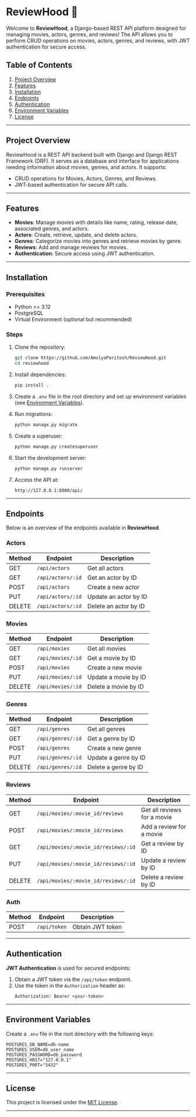 # ReviewHood 🎥

Welcome to **ReviewHood**, a Django-based REST API platform designed for managing movies, actors, genres, and reviews! The API allows you to perform CRUD operations on movies, actors, genres, and reviews, with JWT authentication for secure access.

## Table of Contents
1. [Project Overview](#project-overview)
2. [Features](#features)
3. [Installation](#installation)
4. [Endpoints](#endpoints)
5. [Authentication](#authentication)
6. [Environment Variables](#environment-variables)
7. [License](#license)

---

## Project Overview

ReviewHood is a REST API backend built with Django and Django REST Framework (DRF). It serves as a database and interface for applications needing information about movies, genres, and actors. It supports:
- CRUD operations for Movies, Actors, Genres, and Reviews.
- JWT-based authentication for secure API calls.

---

## Features

- **Movies**: Manage movies with details like name, rating, release date, associated genres, and actors.
- **Actors**: Create, retrieve, update, and delete actors.
- **Genres**: Categorize movies into genres and retrieve movies by genre.
- **Reviews**: Add and manage reviews for movies.
- **Authentication**: Secure access using JWT authentication.

---

## Installation

### Prerequisites
- Python >= 3.12
- PostgreSQL
- Virtual Environment (optional but recommended)

### Steps
1. Clone the repository:
   ```bash
   git clone https://github.com/AmulyaParitosh/ReviewHood.git
   cd reviewhood
   ```

2. Install dependencies:
   ```bash
   pip install .
   ```

3. Create a `.env` file in the root directory and set up environment variables (see [Environment Variables](#environment-variables)).

4. Run migrations:
   ```bash
   python manage.py migrate
   ```

5. Create a superuser:
   ```bash
   python manage.py createsuperuser
   ```

6. Start the development server:
   ```bash
   python manage.py runserver
   ```

7. Access the API at:
   ```
   http://127.0.0.1:8000/api/
   ```

---

## Endpoints

Below is an overview of the endpoints available in **ReviewHood**.

### **Actors**
| Method | Endpoint                | Description                     |
|--------|-------------------------|---------------------------------|
| GET    | `/api/actors`           | Get all actors                 |
| GET    | `/api/actors/:id`       | Get an actor by ID             |
| POST   | `/api/actors`           | Create a new actor             |
| PUT    | `/api/actors/:id`       | Update an actor by ID          |
| DELETE | `/api/actors/:id`       | Delete an actor by ID          |

### **Movies**
| Method | Endpoint                | Description                     |
|--------|-------------------------|---------------------------------|
| GET    | `/api/movies`           | Get all movies                 |
| GET    | `/api/movies/:id`       | Get a movie by ID              |
| POST   | `/api/movies`           | Create a new movie             |
| PUT    | `/api/movies/:id`       | Update a movie by ID           |
| DELETE | `/api/movies/:id`       | Delete a movie by ID           |

### **Genres**
| Method | Endpoint                | Description                     |
|--------|-------------------------|---------------------------------|
| GET    | `/api/genres`           | Get all genres                 |
| GET    | `/api/genres/:id`       | Get a genre by ID              |
| POST   | `/api/genres`           | Create a new genre             |
| PUT    | `/api/genres/:id`       | Update a genre by ID           |
| DELETE | `/api/genres/:id`       | Delete a genre by ID           |

### **Reviews**
| Method | Endpoint                          | Description                     |
|--------|-----------------------------------|---------------------------------|
| GET    | `/api/movies/:movie_id/reviews`   | Get all reviews for a movie    |
| POST   | `/api/movies/:movie_id/reviews`   | Add a review for a movie       |
| GET    | `/api/movies/:movie_id/reviews/:id`| Get a review by ID             |
| PUT    | `/api/movies/:movie_id/reviews/:id`| Update a review by ID          |
| DELETE | `/api/movies/:movie_id/reviews/:id`| Delete a review by ID          |

### **Auth**
| Method | Endpoint         | Description         |
|--------|------------------|---------------------|
| POST   | `/api/token`     | Obtain JWT token    |

---

## Authentication

**JWT Authentication** is used for secured endpoints:
1. Obtain a JWT token via the `/api/token` endpoint.
2. Use the token in the `Authorization` header as:
   ```
   Authorization: Bearer <your-token>
   ```

---

## Environment Variables

Create a `.env` file in the root directory with the following keys:

```env
POSTGRES_DB_NAME=db-name
POSTGRES_USER=db_user_name
POSTGRES_PASSWORD=db_password
POSTGRES_HOST="127.0.0.1"
POSTGRES_PORT="5432"

```

---

## License

This project is licensed under the [MIT License](LICENSE).

---
